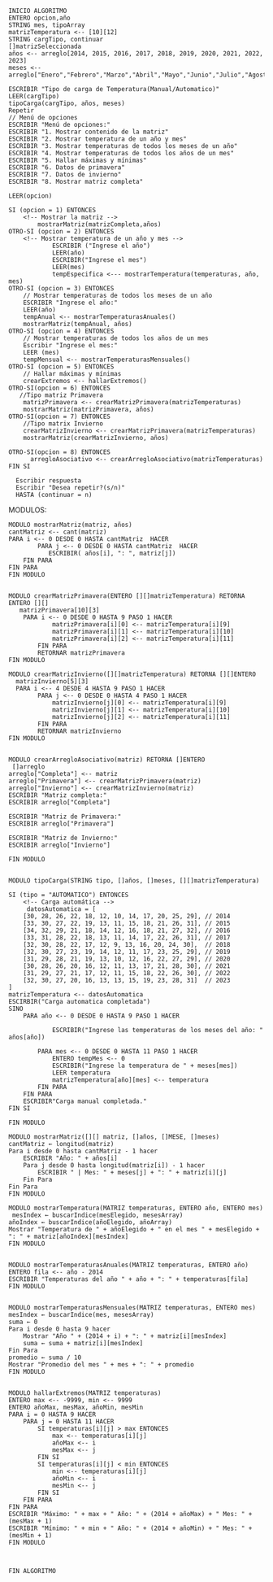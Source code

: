     INICIO ALGORITMO
    ENTERO opcion,año
    STRING mes, tipoArray
    matrizTemperatura <-- [10][12]
    STRING cargTipo, continuar
    []matrizSeleccionada
    años <-- arreglo[2014, 2015, 2016, 2017, 2018, 2019, 2020, 2021, 2022, 2023]
    meses <-- arreglo["Enero","Febrero","Marzo","Abril","Mayo","Junio","Julio","Agosto","Septiembre","Octubre","Noviembre","Diciembre"]

    ESCRIBIR "Tipo de carga de Temperatura(Manual/Automatico)"
    LEER(cargTipo)
    tipoCarga(cargTipo, años, meses)
    Repetir
    // Menú de opciones
    ESCRIBIR "Menú de opciones:"
    ESCRIBIR "1. Mostrar contenido de la matriz"
    ESCRIBIR "2. Mostrar temperatura de un año y mes"
    ESCRIBIR "3. Mostrar temperaturas de todos los meses de un año"
    ESCRIBIR "4. Mostrar temperaturas de todos los años de un mes"
    ESCRIBIR "5. Hallar máximas y mínimas"
    ESCRIBIR "6. Datos de primavera"
    ESCRIBIR "7. Datos de invierno"
    ESCRIBIR "8. Mostrar matriz completa"
    
    LEER(opcion)   

    SI (opcion = 1) ENTONCES
        <!-- Mostrar la matriz -->
            mostrarMatriz(matrizCompleta,años)
    OTRO-SI (opcion = 2) ENTONCES
        <!-- Mostrar temperatura de un año y mes -->
                ESCRIBIR ("Ingrese el año")
                LEER(año)
                ESCRIBIR("Ingrese el mes")
                LEER(mes)
                tempEspecifica <--- mostrarTemperatura(temperaturas, año, mes)
    OTRO-SI (opcion = 3) ENTONCES
        // Mostrar temperaturas de todos los meses de un año
        ESCRIBIR "Ingrese el año:"
        LEER(año)
        tempAnual <-- mostrarTemperaturasAnuales()
        mostrarMatriz(tempAnual, años)
    OTRO-SI (opcion = 4) ENTONCES
        // Mostrar temperaturas de todos los años de un mes
        Escribir "Ingrese el mes:"
        LEER (mes)
        tempMensual <-- mostrarTemperaturasMensuales()
    OTRO-SI (opcion = 5) ENTONCES 
        // Hallar máximas y mínimas
        crearExtremos <-- hallarExtremos()
    OTRO-SI(opcion = 6) ENTONCES 
       //Tipo matriz Primavera
        matrizPrimavera <-- crearMatrizPrimavera(matrizTemperaturas)
        mostrarMatriz(matrizPrimavera, años)
    OTRO-SI(opcion = 7) ENTONCES 
        //Tipo matrix Invierno
        crearMatrizInvierno <-- crearMatrizPrimavera(matrizTemperaturas)
        mostrarMatriz(crearMatrizInvierno, años)
    
    OTRO-SI(opcion = 8) ENTONCES
          arregloAsociativo <-- crearArregloAsociativo(matrizTemperaturas)
    FIN SI

      Escribir respuesta
      Escribir "Desea repetir?(s/n)"
      HASTA (continuar = n)

MODULOS:

    MODULO mostrarMatriz(matriz, años)
    cantMatriz <-- cant(matriz)
    PARA i <-- 0 DESDE 0 HASTA cantMatriz  HACER          
            PARA j <-- 0 DESDE 0 HASTA cantMatriz  HACER
               ESCRIBIR( años[i], ": ", matriz[j])
        FIN PARA
    FIN PARA
    FIN MODULO


    MODULO crearMatrizPrimavera(ENTERO [][]matrizTemperatura) RETORNA ENTERO [][]
       matrizPrimavera[10][3]                                  
        PARA i <-- 0 DESDE 0 HASTA 9 PASO 1 HACER
                matrizPrimavera[i][0] <-- matrizTemperatura[i][9]                                                                
                matrizPrimavera[i][1] <-- matrizTemperatura[i][10]
                matrizPrimavera[i][2] <-- matrizTemperatura[i][11]
            FIN PARA
            RETORNAR matrizPrimavera
    FIN MODULO

    MODULO crearMatrizInvierno([][]matrizTemperatura) RETORNA [][]ENTERO
      matrizInvierno[5][3]
      PARA i <-- 4 DESDE 4 HASTA 9 PASO 1 HACER
            PARA j <-- 0 DESDE 0 HASTA 4 PASO 1 HACER
                matrizInvierno[j][0] <-- matrizTemperatura[i][9]                                                                
                matrizInvierno[j][1] <-- matrizTemperatura[i][10]
                matrizInvierno[j][2] <-- matrizTemperatura[i][11]
            FIN PARA
            RETORNAR matrizInvierno
    FIN MODULO

 
    MODULO crearArregloAsociativo(matriz) RETORNA []ENTERO
     []arreglo 
    arreglo["Completa"] <-- matriz
    arreglo["Primavera"] <-- crearMatrizPrimavera(matriz)
    arreglo["Invierno"] <-- crearMatrizInvierno(matriz)
    ESCRIBIR "Matriz completa:"
    ESCRIBIR arreglo["Completa"]
    
    ESCRIBIR "Matriz de Primavera:"
    ESCRIBIR arreglo["Primavera"]

    ESCRIBIR "Matriz de Invierno:"
    ESCRIBIR arreglo["Invierno"]

    FIN MODULO

    
    MODULO tipoCarga(STRING tipo, []años, []meses, [][]matrizTemperatura)

    SI (tipo = "AUTOMATICO") ENTONCES
        <!-- Carga automática -->
         datosAutomatica = [
        [30, 28, 26, 22, 18, 12, 10, 14, 17, 20, 25, 29], // 2014
        [33, 30, 27, 22, 19, 13, 11, 15, 18, 21, 26, 31], // 2015
        [34, 32, 29, 21, 18, 14, 12, 16, 18, 21, 27, 32], // 2016
        [33, 31, 28, 22, 18, 13, 11, 14, 17, 22, 26, 31], // 2017
        [32, 30, 28, 22, 17, 12, 9, 13, 16, 20, 24, 30],  // 2018
        [32, 30, 27, 23, 19, 14, 12, 11, 17, 23, 25, 29], // 2019
        [31, 29, 28, 21, 19, 13, 10, 12, 16, 22, 27, 29], // 2020
        [30, 28, 26, 20, 16, 12, 11, 13, 17, 21, 28, 30], // 2021
        [31, 29, 27, 21, 17, 12, 11, 15, 18, 22, 26, 30], // 2022
        [32, 30, 27, 20, 16, 13, 13, 15, 19, 23, 28, 31]  // 2023
    ]
    matrizTemperatura <-- datosAutomatica
    ESCIRBIR("Carga automatica completada")
    SINO
        PARA año <-- 0 DESDE 0 HASTA 9 PASO 1 HACER

                ESCRIBIR("Ingrese las temperaturas de los meses del año: " años[año])
           
            PARA mes <-- 0 DESDE 0 HASTA 11 PASO 1 HACER
                ENTERO tempMes <-- 0
                ESCRIBIR("Ingrese la temperatura de " + meses[mes])
                LEER temperatura
                matrizTemperatura[año][mes] <-- temperatura
            FIN PARA
        FIN PARA
        ESCRIBIR"Carga manual completada."
    FIN SI

    FIN MODULO

    MODULO mostrarMatriz([][] matriz, []años, []MESE, []meses) 
    cantMatriz ← longitud(matriz)
    Para i desde 0 hasta cantMatriz - 1 hacer
        ESCRIBIR "Año: " + años[i]
        Para j desde 0 hasta longitud(matriz[i]) - 1 hacer
            ESCRIBIR " | Mes: " + meses[j] + ": " + matriz[i][j]
        Fin Para
    Fin Para
    FIN MODULO

    MODULO mostrarTemperatura(MATRIZ temperaturas, ENTERO año, ENTERO mes)
     mesIndex ← buscarIndice(mesElegido, mesesArray)
    añoIndex ← buscarIndice(añoElegido, añoArray)
    Mostrar "Temperatura de " + añoElegido + " en el mes " + mesElegido + ": " + matriz[añoIndex][mesIndex]
    FIN MODULO


    MODULO mostrarTemperaturasAnuales(MATRIZ temperaturas, ENTERO año)
    ENTERO fila <-- año - 2014
    ESCRIBIR "Temperaturas del año " + año + ": " + temperaturas[fila]
    FIN MODULO


    MODULO mostrarTemperaturasMensuales(MATRIZ temperaturas, ENTERO mes)
    mesIndex ← buscarIndice(mes, mesesArray)
    suma ← 0
    Para i desde 0 hasta 9 hacer
        Mostrar "Año " + (2014 + i) + ": " + matriz[i][mesIndex]
        suma ← suma + matriz[i][mesIndex]
    Fin Para
    promedio ← suma / 10
    Mostrar "Promedio del mes " + mes + ": " + promedio
    FIN MODULO

    
    MODULO hallarExtremos(MATRIZ temperaturas)
    ENTERO max <-- -9999, min <-- 9999
    ENTERO añoMax, mesMax, añoMin, mesMin
    PARA i = 0 HASTA 9 HACER
        PARA j = 0 HASTA 11 HACER
            SI temperaturas[i][j] > max ENTONCES
                max <-- temperaturas[i][j]
                añoMax <-- i
                mesMax <-- j
            FIN SI
            SI temperaturas[i][j] < min ENTONCES
                min <-- temperaturas[i][j]
                añoMin <-- i
                mesMin <-- j
            FIN SI
        FIN PARA
    FIN PARA
    ESCRIBIR "Máximo: " + max + " Año: " + (2014 + añoMax) + " Mes: " + (mesMax + 1)
    ESCRIBIR "Mínimo: " + min + " Año: " + (2014 + añoMin) + " Mes: " + (mesMin + 1)
    FIN MODULO



    FIN ALGORITMO

